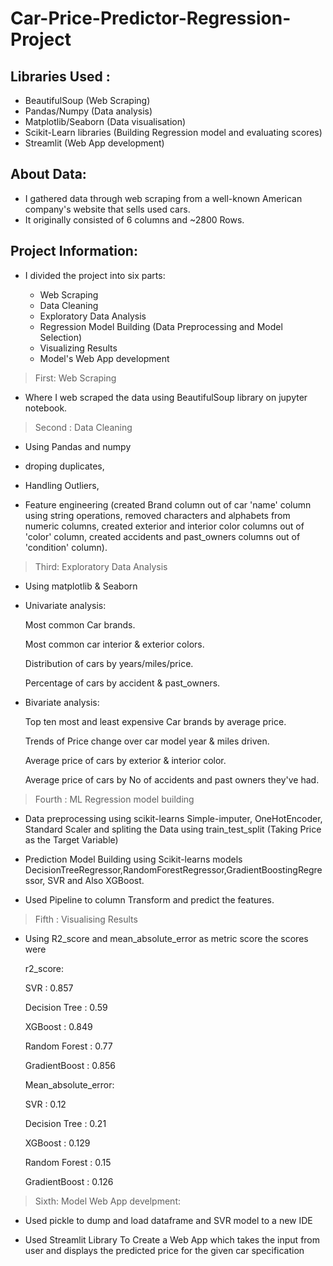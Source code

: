 # Car-Price-Predictor-Regression-Project



## Libraries Used :
* BeautifulSoup (Web Scraping)
* Pandas/Numpy  (Data analysis)
* Matplotlib/Seaborn (Data visualisation)
* Scikit-Learn libraries (Building Regression model and evaluating scores)
* Streamlit (Web App development)


## About Data:
* I gathered data through web scraping from a well-known American company's website that  sells used cars.
* It originally consisted of 6 columns and ~2800 Rows.


## Project Information:
* I divided the project into  six parts:

  - Web Scraping
  - Data Cleaning
  - Exploratory Data Analysis
  - Regression Model Building (Data Preprocessing and Model Selection)
  - Visualizing Results
  - Model's Web App development
  
> First: Web Scraping
 * Where I web scraped the data using BeautifulSoup library on jupyter notebook.

> Second : Data Cleaning

* Using Pandas and numpy
  
*   droping duplicates,

 * Handling Outliers,
 
*  Feature engineering
     (created Brand column out of car 'name' column using string operations,
     removed characters and alphabets from numeric columns,
     created exterior and interior color columns out of 'color' column,
     created accidents and past_owners  columns out of 'condition' column).


> Third: Exploratory Data Analysis

* Using matplotlib & Seaborn

* Univariate analysis:
    
  Most common Car brands.
  
  Most common car interior & exterior colors.
  
  Distribution of cars by years/miles/price.
  
  Percentage of cars by accident & past_owners.
   
* Bivariate analysis:
    
  Top ten most and least expensive Car brands by average price.
  
  Trends of Price change over car model year & miles driven.
 
  Average price of cars by exterior & interior color.
 
  Average price of cars by No of accidents and past owners they've had.


> Fourth : ML Regression model building

* Data preprocessing using scikit-learns Simple-imputer, OneHotEncoder, Standard Scaler and spliting the Data using train_test_split (Taking Price as the Target Variable)
  
* Prediction Model Building using Scikit-learns models DecisionTreeRegressor,RandomForestRegressor,GradientBoostingRegressor, SVR 
and Also XGBoost.

* Used Pipeline to column Transform and predict the features.


> Fifth : Visualising Results


* Using R2_score and mean_absolute_error as metric score the scores were
      
  
  r2_score:
  
     SVR : 0.857
      
     Decision Tree : 0.59

     XGBoost : 0.849

     Random Forest : 0.77

     GradientBoost : 0.856


         
   Mean_absolute_error:

   SVR : 0.12

   Decision Tree : 0.21

  XGBoost : 0.129

   Random Forest : 0.15

   GradientBoost : 0.126


> Sixth: Model Web App develpment:

* Used pickle to dump and load dataframe and SVR model to a new IDE

* Used Streamlit Library To Create a Web App which takes the input from user and displays the predicted price for the given car specification













































